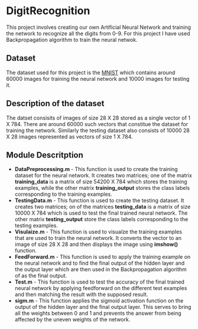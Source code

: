 # DigitRecognition
This project involves creating our own Artificial Neural Network and training the network to recognize all the digits from 0-9. For this project I have used Backpropagation algorithm to train the neural netwok.
## Dataset 
The dataset used for this project is the [MNIST](http://yann.lecun.com/exdb/mnist/) which contains around 60000 images for training the neural network and 10000 images for testing it.
## Description of the dataset
The datset consisits of images of size 28 X 28 stored as a single vector of 1 X 784. There are around 60000 such vectors that constitue the dataset for training the network. Similarly the testing dataset also consists of 10000 28 X 28 images represented as vectors of size 1 X 784.
## Module Descritption
* <strong>DataPreprocessing.m </strong>-
	This function is used to create the training dataset for the neural network. It creates two matrices; one of the matrix **training_data** is a matrix of size 54200 X 784 which stores the training examples, while the other matrix **training_output** stores the class labels corresponding to the training examples.
* <strong>TestingData.m</strong> -
	This function is used to create the testing dataset. It creates two matrices; on of the matrices **testing_data** is a matrix of size 10000 X 784 which is used to test the final trained neural network. The other matrix **testing_output** store the class labels corresponding to the testing examples.
* <strong>Visulaize.m</strong> -
	This function is used to visualze the training examples that are used to train the neural network. It converts the vector to an image of size 28 X 28 and then displays the image using **imshow()** function.
* <strong>FeedForward.m</strong> - 
	This function is used to apply the training example on the neural network and to find the final output of the hidden layer and the output layer which are then used in the Backpropagation algorithm of as the final output.
* <strong>Test.m</strong> - 
	This function is used to test the accuracy of the final trained neural network by applying feedforward on the different test examples and then matching the result with the supposed result.
* <strong>sigm.m</strong> - 
	This function applies the sigmoid activation function on the output of the hidden layer and the final output layer. This serves to bring all the weights between 0 and 1 and prevents the answer from being affected by the uneven weights of the network.
